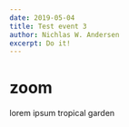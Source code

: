 ```yaml
---
date: 2019-05-04
title: Test event 3
author: Nichlas W. Andersen
excerpt: Do it!
---
```


# zoom

lorem ipsum tropical garden
